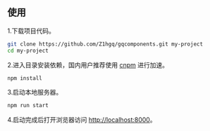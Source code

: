 ## 使用

1.下载项目代码。

```bash
git clone https://github.com/Z1hgq/gqcomponents.git my-project
cd my-project
```

2.进入目录安装依赖，国内用户推荐使用 [cnpm](https://cnpmjs.org) 进行加速。

```bash
npm install
```

3.启动本地服务器。

```bash
npm run start
```

4.启动完成后打开浏览器访问 [http://localhost:8000](http://localhost:8000)。
